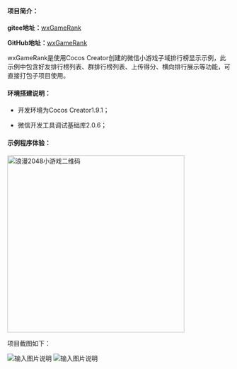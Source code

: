 #### 项目简介：
**gitee地址：**[wxGameRank](https://gitee.com/xwintop/wxGameRank)

**GitHub地址：**[wxGameRank](https://github.com/864381832/wxGameRank)

wxGameRank是使用Cocos Creator创建的微信小游戏子域排行榜显示示例，此示例中包含好友排行榜列表、群排行榜列表、上传得分、横向排行展示等功能，可直接打包子项目使用。

#### 环境搭建说明：
- 开发环境为Cocos Creator1.9.1；

- 微信开发工具调试基础库2.0.6；

#### 示例程序体验：

<img src="https://gitee.com/xwintop/wxGameRank/raw/master/images/love2048.jpg" width="400" height="400" alt="浪漫2048小游戏二维码"/>


项目截图如下：

![输入图片说明](https://gitee.com/xwintop/wxGameRank/raw/master/images/x1.png "好友排行截图")
![输入图片说明](https://gitee.com/xwintop/wxGameRank/raw/master/images/x2.png "好友横向排行截图")
